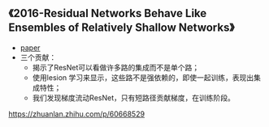 ## 《2016-Residual Networks Behave Like Ensembles of Relatively Shallow Networks》
* [paper](paper/30.101-16-Residual-Networks-Behave-Like-Ensembles-of-Relatively-Shallow-Networks.pdf)
* 三个贡献：
    * 揭示了ResNet可以看做许多路的集成而不是单个路；
    * 使用lesion 学习来显示，这些路不是强依赖的，即使一起训练，表现出集成特性；
    * 我们发现梯度流动ResNet，只有短路径贡献梯度，在训练阶段。


https://zhuanlan.zhihu.com/p/60668529